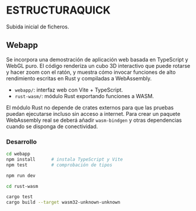# ESTRUCTURAQUICK

Subida inicial de ficheros.

## Webapp


Se incorpora una demostración de aplicación web basada en TypeScript y WebGL
puro. El código renderiza un cubo 3D interactivo que puede rotarse y hacer
zoom con el ratón, y muestra cómo invocar funciones de alto rendimiento
escritas en Rust y compiladas a WebAssembly.


- `webapp/`: interfaz web con Vite + TypeScript.
- `rust-wasm/`: módulo Rust exportando funciones a WASM.


El módulo Rust no depende de crates externos para que las pruebas puedan
 ejecutarse incluso sin acceso a internet. Para crear un paquete WebAssembly
real se deberá añadir `wasm-bindgen` y otras dependencias cuando se disponga
de conectividad.

### Desarrollo

```bash
cd webapp
npm install      # instala TypeScript y Vite
npm test         # comprobación de tipos

npm run dev
```

```bash
cd rust-wasm

cargo test
cargo build --target wasm32-unknown-unknown

```
